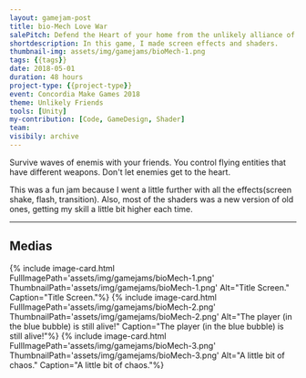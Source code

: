 ```yaml
---
layout: gamejam-post
title: bio-Mech Love War
salePitch: Defend the Heart of your home from the unlikely alliance of mechs and bios!
shortdescription: In this game, I made screen effects and shaders.
thumbnail-img: assets/img/gamejams/bioMech-1.png
tags: {{tags}}
date: 2018-05-01
duration: 48 hours
project-type: {{project-type}}
event: Concordia Make Games 2018
theme: Unlikely Friends
tools: [Unity]
my-contribution: [Code, GameDesign, Shader]
team: 
visibily: archive
---
```


Survive waves of enemis with your friends. You control flying entities that have different weapons. Don't let enemies get to the heart.

This was a fun jam because I went a little further with all the effects(screen shake, flash, transition). Also, most of the shaders was a new version of old ones, getting my skill a little bit higher each time.

***
## Medias

<div class="row">
{% include image-card.html FullImagePath='assets/img/gamejams/bioMech-1.png' ThumbnailPath='assets/img/gamejams/bioMech-1.png' Alt="Title Screen." Caption="Title Screen."%}
{% include image-card.html FullImagePath='assets/img/gamejams/bioMech-2.png' ThumbnailPath='assets/img/gamejams/bioMech-2.png' Alt="The player (in the blue bubble) is still alive!" Caption="The player (in the blue bubble) is still alive!"%}
{% include image-card.html FullImagePath='assets/img/gamejams/bioMech-3.png' ThumbnailPath='assets/img/gamejams/bioMech-3.png' Alt="A little bit of chaos." Caption="A little bit of chaos."%}
</div>